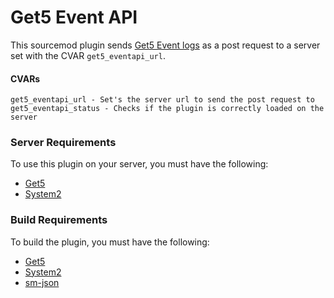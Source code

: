 # Get5 Event API

This sourcemod plugin sends [Get5 Event logs](https://github.com/splewis/get5/wiki/Event-logs) as a post request to a server set with the CVAR `get5_eventapi_url`.

#### CVARs
```
get5_eventapi_url - Set's the server url to send the post request to
get5_eventapi_status - Checks if the plugin is correctly loaded on the server
```

### Server Requirements
    
To use this plugin on your server, you must have the following:

- [Get5](https://github.com/splewis/get5)
- [System2](https://github.com/dordnung/System2)

### Build Requirements

To build the plugin, you must have the following:

- [Get5](https://github.com/splewis/get5)
- [System2](https://github.com/dordnung/System2)
- [sm-json](https://github.com/clugg/sm-json)